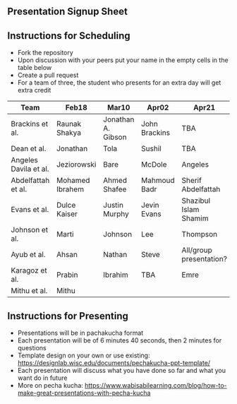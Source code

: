 ## Presentation Signup Sheet 

## Instructions for Scheduling 

- Fork the repository 
- Upon discussion with your peers put your name in the empty cells in the table below 
- Create a pull request 
- For a team of three, the student who presents for an extra day will get extra credit 



| Team  | Feb18  |  Mar10 |  Apr02 |  Apr21 |
|---|---|---|---|---|
| Brackins et al.  | Raunak Shakya  | Jonathan A. Gibson  | John Brackins  | TBA  |
| Dean et al.  | Jonathan  | Tola  | Sushil  | TBA  |
| Angeles Davila et al.  | Jeziorowski  |  Bare  |  McDole  |  Angeles  |
| Abdelfattah et al.  | Mohamed Ibrahem    |  Ahmed Shafee   | Mahmoud Badr    | Sherif Abdelfattah   |
| Evans et al.  | Dulce Kaiser | Justin Murphy | Jevin Evans | Shazibul Islam Shamim |
| Johnson et al.  | Marti  | Johnson  | Lee  | Thompson  |
| Ayub et al.  | Ahsan  | Nathan  | Steve  | All/group presentation?  |
| Karagoz et al.  |Prabin   | Ibrahim  |  TBA |  Emre |
| Mithu et al.  | Mithu  |   |   |   |


## Instructions for Presenting 

- Presentations will be in pachakucha format
- Each presentation will be of 6 minutes 40 seconds, then 2 minutes for questions 
- Template design on your own or use existing: https://designlab.wisc.edu/documents/pechakucha-ppt-template/
- Each presentation will discuss what you have done so far and what you want do in future 
- More on pecha kucha: https://www.wabisabilearning.com/blog/how-to-make-great-presentations-with-pecha-kucha 

